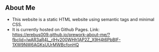 ## About Me 

* This website is a static HTML website using semantic tags and minimal CSS. 
* It is currently hosted on Github Pages.
  Link: https://erebus009.github.io/prework-about-me/?fbclid=IwAR3aR4L_rlHy200WHh1AP2Z_X9H4t6PbBlF-1XW9NW6AGKsUUrMWBcfonHQ
